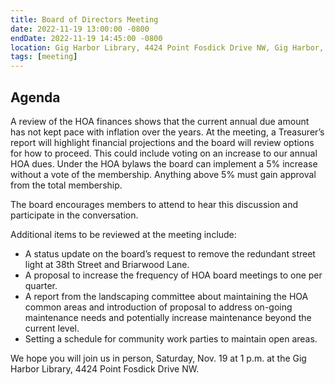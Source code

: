 ```yaml
---
title: Board of Directors Meeting
date: 2022-11-19 13:00:00 -0800
endDate: 2022-11-19 14:45:00 -0800
location: Gig Harbor Library, 4424 Point Fosdick Drive NW, Gig Harbor, WA 98335
tags: [meeting]
---
```


## Agenda

A review of the HOA finances shows that the current annual due amount has not kept pace with inflation over the years. At the meeting, a Treasurer’s report will highlight financial projections and the board will review options for how to proceed. This could include voting on an increase to our annual HOA dues. Under the HOA bylaws the board can implement a 5% increase without a vote of the membership. Anything above 5% must gain approval from the total membership.

The board encourages members to attend to hear this discussion and participate in the conversation.

Additional items to be reviewed at the meeting include:
* A status update on the board’s request to remove the redundant street light at 38th Street and Briarwood Lane.
* A proposal to increase the frequency of HOA board meetings to one per quarter.
* A report from the landscaping committee about maintaining the HOA common areas and introduction of proposal to address on-going maintenance needs and potentially increase maintenance beyond the current level.
* Setting a schedule for community work parties to maintain open areas.

We hope you will join us in person, Saturday, Nov. 19 at 1 p.m. at the Gig Harbor Library, 4424 Point Fosdick Drive NW.
